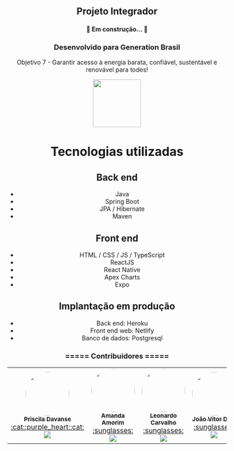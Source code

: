 <h2 align="center"> Projeto Integrador</h2>
<h4 align="center"> 
	 🚧  Em construção...  🚧
</h4>
<h3  align="center">Desenvolvido para Generation Brasil </h3>
<p align="center"> Objetivo 7 - Garantir acesso à energia barata, confiável, sustentável e renovável para todes!</p>

<div align="center">
  <a href="https://odsbrasil.gov.br/objetivo/objetivo?n=7">
    <img src="https://raw.githubusercontent.com/davansep/Projeto_Integrador/main/assets/ods7.png" width="110px">
   </a>
	
# Tecnologias utilizadas
## Back end
- Java
- Spring Boot
- JPA / Hibernate
- Maven
## Front end
- HTML / CSS / JS / TypeScript
- ReactJS
- React Native
- Apex Charts
- Expo
## Implantação em produção
- Back end: Heroku
- Front end web: Netlify
- Banco de dados: Postgresql

<h3  align="center">===== Contribuidores =====</h3>
<table>
  <tr>
    <td align="center"><a href="https://github.com/davansep"><img style="border-radius: 70%;" src="https://avatars.githubusercontent.com/u/81379748?v=4" width="100px;" alt=""/><br /><sub><b>Priscila Davanse</b></sub></a><br /><a href="https://www.linkedin.com/in/prisciladavanse/">:cat::purple_heart::cat:</br><img src="https://img.shields.io/badge/LinkedIn-0077B5?style=for-the-badge&logo=linkedin&logoColor=white"/></a></td>

<td align="center"><a href="https://github.com/amandioca"><img style="border-radius: 70%;" src="https://avatars.githubusercontent.com/u/88997158?v=4" width="100px;" alt=""/><br /><sub><b>Amanda Amorim</b></sub></a><br /><a href="https://www.linkedin.com/in/amandioca/">:sunglasses:</br><img src="https://img.shields.io/badge/LinkedIn-0077B5?style=for-the-badge&logo=linkedin&logoColor=white"/></a></td>

<td align="center"><a href="https://github.com/leonardoC23111999"><img style="border-radius: 70%;" src="https://avatars.githubusercontent.com/u/89273735?v=4" width="100px;" alt=""/><br /><sub><b>Leonardo Carvalho</b></sub></a><br /><a href="https://www.linkedin.com/in/leonardo-carvalho-gomes-178444215/">:sunglasses:</br><img src="https://img.shields.io/badge/LinkedIn-0077B5?style=for-the-badge&logo=linkedin&logoColor=white"/></a></td>

<td align="center"><a href="https://github.com/joaovitordiasdasilva"><img style="border-radius: 70%;" src="https://media-exp1.licdn.com/dms/image/C4E03AQFL6rUoZ_RlBg/profile-displayphoto-shrink_200_200/0/1624351441979?e=1637798400&v=beta&t=aqghdyV8qLx3M0sVWjnzaiZTMdLWdNEDgz1Mv3HSW8k" width="100px;" alt=""/><br /><sub><b>João Vitor Dias</b></sub></a><br /><a href="https://www.linkedin.com/in/jo%C3%A3o-vitor-66a97a210/">:sunglasses:</br><img src="https://img.shields.io/badge/LinkedIn-0077B5?style=for-the-badge&logo=linkedin&logoColor=white"/></a></td>
    
  </tr>
</table>
